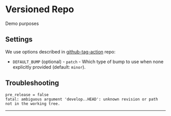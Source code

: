 # Versioned Repo
Demo purposes 

## Settings

We use options described in [github-tag-action] repo: 
- `DEFAULT_BUMP` (optional) - `patch` - Which type of bump to use when none explicitly provided (default: `minor`).


## Troubleshooting

```
pre_release = false
fatal: ambiguous argument 'develop..HEAD': unknown revision or path not in the working tree.
```


---
[github-tag-action]: https://github.com/anothrNick/github-tag-action/blob/master/README.md#options
